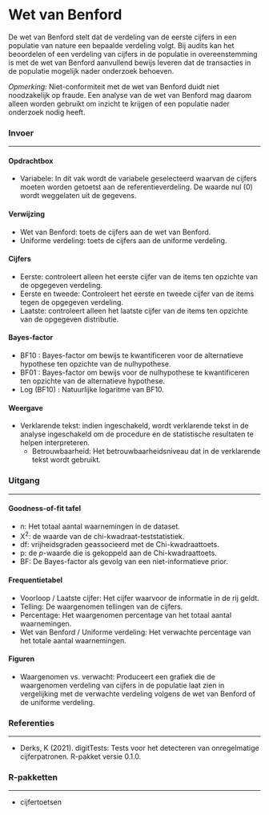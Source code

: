 Wet van Benford
===

De wet van Benford stelt dat de verdeling van de eerste cijfers in een populatie van nature een bepaalde verdeling volgt. Bij audits kan het beoordelen of een verdeling van cijfers in de populatie in overeenstemming is met de wet van Benford aanvullend bewijs leveren dat de transacties in de populatie mogelijk nader onderzoek behoeven.

*Opmerking:* Niet-conformiteit met de wet van Benford duidt niet noodzakelijk op fraude. Een analyse van de wet van Benford mag daarom alleen worden gebruikt om inzicht te krijgen of een populatie nader onderzoek nodig heeft.

### Invoer
---

#### Opdrachtbox
- Variabele: In dit vak wordt de variabele geselecteerd waarvan de cijfers moeten worden getoetst aan de referentieverdeling. De waarde nul (0) wordt weggelaten uit de gegevens.

#### Verwijzing
- Wet van Benford: toets de cijfers aan de wet van Benford.
- Uniforme verdeling: toets de cijfers aan de uniforme verdeling.

#### Cijfers
- Eerste: controleert alleen het eerste cijfer van de items ten opzichte van de opgegeven verdeling.
- Eerste en tweede: Controleert het eerste en tweede cijfer van de items tegen de opgegeven verdeling.
- Laatste: controleert alleen het laatste cijfer van de items ten opzichte van de opgegeven distributie.

#### Bayes-factor
- BF10 : Bayes-factor om bewijs te kwantificeren voor de alternatieve hypothese ten opzichte van de nulhypothese.
- BF01 : Bayes-factor om bewijs voor de nulhypothese te kwantificeren ten opzichte van de alternatieve hypothese.
- Log (BF10) : Natuurlijke logaritme van BF10.

#### Weergave
- Verklarende tekst: indien ingeschakeld, wordt verklarende tekst in de analyse ingeschakeld om de procedure en de statistische resultaten te helpen interpreteren.
  - Betrouwbaarheid: Het betrouwbaarheidsniveau dat in de verklarende tekst wordt gebruikt.

### Uitgang
---

#### Goodness-of-fit tafel
- n: Het totaal aantal waarnemingen in de dataset.
- X<sup>2</sup>: de waarde van de chi-kwadraat-teststatistiek.
- df: vrijheidsgraden geassocieerd met de Chi-kwadraattoets.
- p: de *p*-waarde die is gekoppeld aan de Chi-kwadraattoets.
- BF: De Bayes-factor als gevolg van een niet-informatieve prior.

#### Frequentietabel
- Voorloop / Laatste cijfer: Het cijfer waarvoor de informatie in de rij geldt.
- Telling: De waargenomen tellingen van de cijfers.
- Percentage: Het waargenomen percentage van het totaal aantal waarnemingen.
- Wet van Benford / Uniforme verdeling: Het verwachte percentage van het totale aantal waarnemingen.

#### Figuren
- Waargenomen vs. verwacht: Produceert een grafiek die de waargenomen verdeling van cijfers in de populatie laat zien in vergelijking met de verwachte verdeling volgens de wet van Benford of de uniforme verdeling.

### Referenties
---
- Derks, K (2021). digitTests: Tests voor het detecteren van onregelmatige cijferpatronen. R-pakket versie 0.1.0.

### R-pakketten
---
- cijfertoetsen